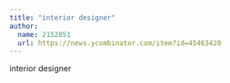 ```yaml
---
title: "interior designer"
author:
  name: 2152851
  url: https://news.ycombinator.com/item?id=45463420
---
```

interior designer
<JobApplication />
